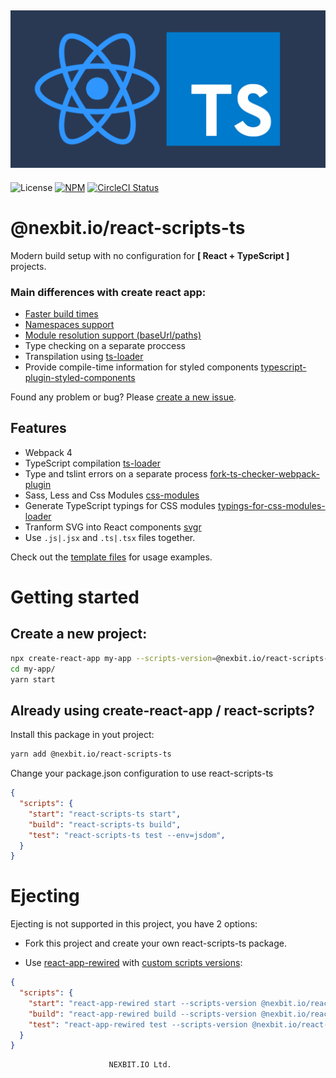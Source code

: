 ## ![react-scripts-ts](template/src/assets/react-ts.png)


![License](https://img.shields.io/github/license/nexbitio/react-scripts-ts.svg)
[![NPM](https://img.shields.io/npm/v/@nexbit.io/react-scripts-ts.svg)](https://www.npmjs.com/package/@nexbit.io/react-scripts-ts)
[![CircleCI Status](https://circleci.com/gh/nexbitio/react-scripts-ts.svg?style=shield&circle-token=:circle-token)](https://circleci.com/gh/nexbitio/react-scripts-ts)

# @nexbit.io/react-scripts-ts

Modern build setup with no configuration for <b> [ React + TypeScript ] </b>projects.

### Main differences with create react app:

- [Faster build times](https://github.com/nexbitio/react-scripts-ts/issues/7#issue-394549780)
- [Namespaces support](https://www.typescriptlang.org/docs/handbook/namespaces.html)
- [Module resolution support (baseUrl/paths)](https://www.typescriptlang.org/docs/handbook/module-resolution.html)
- Type checking	on a separate proccess
- Transpilation using [ts-loader](https://github.com/TypeStrong/ts-loader)
- Provide compile-time information for styled components [typescript-plugin-styled-components](https://github.com/Igorbek/typescript-plugin-styled-components)

Found any problem or bug? Please [create a new issue](https://github.com/nexbitio/react-scripts-ts/issues).

## Features

- Webpack 4
- TypeScript compilation [ts-loader](https://github.com/TypeStrong/ts-loader)
- Type and tslint errors on a separate process [fork-ts-checker-webpack-plugin](https://github.com/Realytics/fork-ts-checker-webpack-plugin)
- Sass, Less and Css Modules [css-modules](https://github.com/css-modules/css-modules)
- Generate TypeScript typings for CSS modules [typings-for-css-modules-loader](https://github.com/nexbitio/typings-for-css-modules-loader)
- Tranform SVG into React components [svgr](https://github.com/smooth-code/svgr)
- Use `.js|.jsx` and `.ts|.tsx` files together.

Check out the [template files](template) for usage examples.

# Getting started

## Create a new project:

```bash
npx create-react-app my-app --scripts-version=@nexbit.io/react-scripts-ts
cd my-app/
yarn start
```
 

## Already using create-react-app / react-scripts?

Install this package in yout project:

```bash
yarn add @nexbit.io/react-scripts-ts
```

Change your package.json configuration to use react-scripts-ts

```json
{
  "scripts": {
    "start": "react-scripts-ts start",
    "build": "react-scripts-ts build",
    "test": "react-scripts-ts test --env=jsdom",
  }
}
```

# Ejecting

Ejecting is not supported in this project, you have 2 options:

- Fork this project and create your own react-scripts-ts package.

- Use [react-app-rewired](https://github.com/timarney/react-app-rewired) with [custom scripts versions](https://github.com/timarney/react-app-rewired#2-custom-scripts-versions):

```json
{
  "scripts": {
    "start": "react-app-rewired start --scripts-version @nexbit.io/react-scripts-ts",
    "build": "react-app-rewired build --scripts-version @nexbit.io/react-scripts-ts",
    "test": "react-app-rewired test --scripts-version @nexbit.io/react-scripts-ts --env=jsdom"
  }
}
```

```bash
                      NEXBIT.IO Ltd.
```
